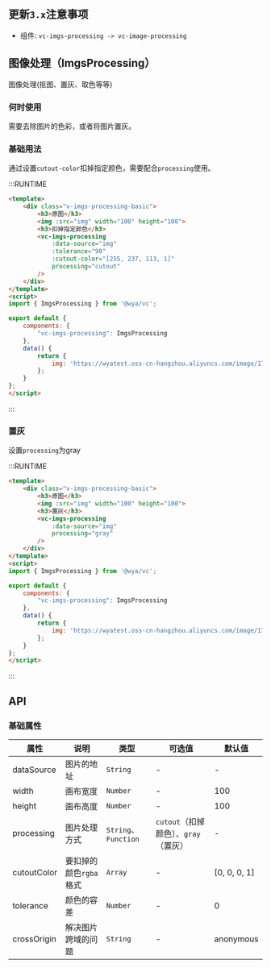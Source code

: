 ## 更新`3.x`注意事项
- 组件: `vc-imgs-processing -> vc-image-processing`

## 图像处理（ImgsProcessing）
图像处理(抠图、置灰、取色等等)

### 何时使用
需要去除图片的色彩，或者将图片置灰。

### 基础用法
通过设置`cutout-color`扣掉指定颜色，需要配合`processing`使用。

:::RUNTIME
```html
<template>
	<div class="v-imgs-processing-basic">
		<h3>原图</h3>
		<img :src="img" width="100" height="100">
		<h3>扣掉指定颜色</h3>
		<vc-imgs-processing
			:data-source="img"
			:tolerance="90"
			:cutout-color="[255, 237, 113, 1]" 
			processing="cutout"
		/>
	</div>
</template>
<script>
import { ImgsProcessing } from '@wya/vc';

export default {
	components: {
		"vc-imgs-processing": ImgsProcessing
	},
	data() {
		return {
			img: 'https://wyatest.oss-cn-hangzhou.aliyuncs.com/image/172/20190812/112918/微信图片_20190624213255.jpg'
		};
	}
};
</script>
```
:::

### 置灰
设置`processing`为gray

:::RUNTIME
```html
<template>
	<div class="v-imgs-processing-basic">
		<h3>原图</h3>
		<img :src="img" width="100" height="100">
		<h3>置灰</h3>
		<vc-imgs-processing
			:data-source="img"
			processing="gray"
		/>
	</div>
</template>
<script>
import { ImgsProcessing } from '@wya/vc';

export default {
	components: {
		"vc-imgs-processing": ImgsProcessing
	},
	data() {
		return {
			img: 'https://wyatest.oss-cn-hangzhou.aliyuncs.com/image/172/20190812/112918/微信图片_20190624213255.jpg'
		};
	}
};
</script>
```
:::

## API

### 基础属性
属性 | 说明 | 类型 | 可选值 | 默认值
---|---|---|---|---
dataSource | 图片的地址 | `String` | - | -
width | 画布宽度 | `Number` | - | 100
height | 画布高度 | `Number` | - | 100
processing | 图片处理方式 | `String`、`Function` | `cutout`（扣掉颜色）、`gray`（置灰） | -
cutoutColor | 要扣掉的颜色`rgba`格式 | `Array` | - | [0, 0, 0, 1]
tolerance | 颜色的容差 | `Number` | - | 0
crossOrigin | 解决图片跨域的问题 | `String` | - | anonymous

